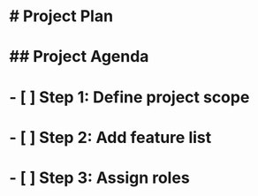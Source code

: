 # # Project Plan
#
# ## Project Agenda
# - [ ] Step 1: Define project scope
# - [ ] Step 2: Add feature list
# - [ ] Step 3: Assign roles
